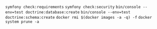 `symfony check:requirements`
`symfony check:security`
`bin/console --env=test doctrine:database:create`
`bin/console --env=test doctrine:schema:create`
`docker rmi $(docker images -a -q) -f`
`docker system prune -a`